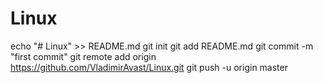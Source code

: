 # Linux
echo "# Linux" >> README.md
git init
git add README.md
git commit -m "first commit"
git remote add origin https://github.com/VladimirAvast/Linux.git
git push -u origin master
